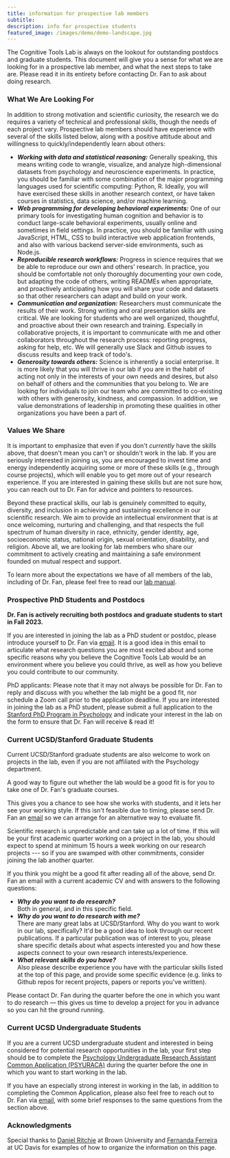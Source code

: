 ```yaml
---
title: information for prospective lab members
subtitle: 
description: info for prospective students
featured_image: /images/demo/demo-landscape.jpg
---
```


The Cognitive Tools Lab is always on the lookout for outstanding postdocs and graduate students. This document will give you a sense for what we are looking for in a prospective lab member, and what the next steps to take are. Please read it in its entirety before contacting Dr. Fan to ask about doing research.

### What We Are Looking For

In addition to strong motivation and scientific curiosity, the research we do requires a variety of technical and professional skills, though the needs of each project vary. Prospective lab members should have experience with several of the skills listed below, along with a positive attitude about and willingness to quickly/independently learn about others:

- ***Working with data and statistical reasoning:*** 
	Generally speaking, this means writing code to wrangle, visualize, and analyze high-dimensional datasets from psychology and neuroscience experiments. In practice, you should be familiar with some combination of the major programming languages used for scientific computing: Python, R. Ideally, you will have exercised these skills in another research context, or have taken courses in statistics, data science, and/or machine learning. 
- ***Web programming for developing behavioral experiments:***
	One of our primary tools for investigating human cognition and behavior is to conduct large-scale behavioral experiments, usually online and sometimes in field settings. In practice, you should be familiar with using JavaScript, HTML, CSS to build interactive web application frontends, and also with various backend server-side environments, such as Node.js. 
- ***Reproducible research workflows:*** 
	Progress in science requires that we be able to reproduce our own and others' research. In practice, you should be comfortable not only thoroughly documenting your own code, but adapting the code of others, writing READMEs when appropriate, and proactively anticipating how you will share your code and datasets so that other researchers can adapt and build on your work. 
- ***Communication and organization:*** 
	Researchers must communicate the results of their work. Strong writing and oral presentation skills are critical. We are looking for students who are well organized, thoughtful, and proactive about their own research and training. Especially in collaborative projects, it is important to communicate with me and other collaborators throughout the research process: reporting progress, asking for help, etc. We will generally use Slack and Github issues to discuss results and keep track of todo's.
- ***Generosity towards others:***
	Science is inherently a social enterprise. It is more likely that you will thrive in our lab if you are in the habit of acting not only in the interests of your own needs and desires, but also on behalf of others and the communities that you belong to. We are looking for individuals to join our team who are committed to co-existing with others with generosity, kindness, and compassion. In addition, we value demonstrations of leadership in promoting these qualities in other organizations you have been a part of. 

### Values We Share

It is important to emphasize that even if you don't *currently* have the skills above, that doesn't mean you can't or shouldn't work in the lab. If you are seriously interested in joining us, you are encouraged to invest time and energy independently acquiring some or more of these skills (e.g., through course projects), which will enable you to get more out of your research experience. If you are interested in gaining these skills but are not sure how, you can reach out to Dr. Fan for advice and pointers to resources. 

Beyond these practical skills, our lab is genuinely committed to equity, diversity, and inclusion in achieving and sustaining excellence in our scientific research. We aim to provide an intellectual environment that is at once welcoming, nurturing and challenging, and that respects the full spectrum of human diversity in race, ethnicity, gender identity, age, socioeconomic status, national origin, sexual orientation, disability, and religion. Above all, we are looking for lab members who share our commitment to actively creating and maintaining a safe environment founded on mutual respect and support.

To learn more about the expectations we have of all members of the lab, including of Dr. Fan, please feel free to read our [lab manual](https://docs.google.com/document/d/1nP-5ZNCfHCgzU7X5XL1eVmOiP_Fr4r6qrcxPxpzAoTk/edit?usp=sharing).

### Prospective PhD Students and Postdocs

**Dr. Fan is actively recruiting both postdocs and graduate students to start in Fall 2023.**

If you are interested in joining the lab as a PhD student or postdoc, please introduce yourself to Dr. Fan via [email](mailto:jefan@ucsd.edu). It is a good idea in this email to articulate what research questions you are most excited about and some specific reasons why you believe the Cognitive Tools Lab would be an environment where you believe you could thrive, as well as how you believe you could contribute to our community. 
<!-- She will do her best to respond and discuss with you whether the lab might be a good fit.  -->

PhD applicants: Please note that it may not always be possible for Dr. Fan to reply and discuss with you whether the lab might be a good fit, nor schedule a Zoom call prior to the application deadline. If you are interested in joining the lab as a PhD student, please submit a full application to the [Stanford PhD Program in Psychology](https://psychology.stanford.edu/admissions/phd-admissions) and indicate your interest in the lab on the form to ensure that Dr. Fan will receive & read it!

### Current UCSD/Stanford Graduate Students

Current UCSD/Stanford graduate students are also welcome to work on projects in the lab, even if you are not affiliated with the Psychology department.
<!-- In the past, we have hosted PhD, Masters, and undergraduate students hailing from several departments, including Psychology, Cognitive Science, Computer Science & Engineering,  and Neurosciences. -->

A good way to figure out whether the lab would be a good fit is for you to take one of Dr. Fan's graduate courses.
<!-- , e.g., PSYC 230: Computational Approaches to Visual Abstraction.  -->
This gives you a chance to see how she works with students, and it lets her see your working style. 
If this isn't feasible due to timing, please send Dr. Fan an [email](mailto:jefan@ucsd.edu) so we can arrange for an alternative way to evaluate fit.
<!-- Another easy way to get in touch with Dr. Fan is to stop by her Zoom office hours.  -->
<!-- Please do not be shy about sending a quick email to introduce yourself and ask for the Zoom link.  -->

Scientific research is unpredictable and can take up a lot of time. 
If this will be your first academic quarter working on a project in the lab, you should expect to spend at minimum 15 hours a week working on our research projects --- so if you are swamped with other commitments, consider joining the lab another quarter.

If you think you might be a good fit after reading all of the above, send Dr. Fan an email with a current academic CV and with answers to the following questions:
- ***Why do you want to do research?***  
Both in general, and in this specific field.
- ***Why do you want to do research with me?***  
There are many great labs at UCSD/Stanford. Why do you want to work in our lab, specifically? It'd be a good idea to look through our recent publications. If a particular publication was of interest to you, please share specific details about what aspects interested you and how these aspects connect to your own research interests/experience. 
- ***What relevant skills do you have?***  
Also please describe experience you have with the particular skills listed at the top of this page, and provide some specific evidence (e.g. links to Github repos for recent projects, papers or reports you've written).

Please contact Dr. Fan during the quarter before the one in which you want to do research — this gives us time to develop a project for you in advance so you can hit the ground running.

### Current UCSD Undergraduate Students

If you are a current UCSD undergraduate student and interested in being considered for potential research opportunities in the lab, your first step should be to complete the [Psychology Undergraduate Research Assistant Common Application (PSYURACA)](https://psychology.ucsd.edu/undergraduate-program/research/index.html) during the quarter before the one in which you want to start working in the lab. 
<!-- In the meantime, a good way for you to figure out whether the lab is a good fit for you is to take PSYC 193L: Perception & Computation. -->
If you have an especially strong interest in working in the lab, in addition to completing the Common Application, please also feel free to reach out to Dr. Fan via [email](mailto:jefan@ucsd.edu), with some brief responses to the same questions from the section above. 

### Acknowledgments

Special thanks to [Daniel Ritchie](https://dritchie.github.io/) at Brown University and [Fernanda Ferreira](https://ferreiralab.faculty.ucdavis.edu/) at UC Davis for examples of how to organize the information on this page.
